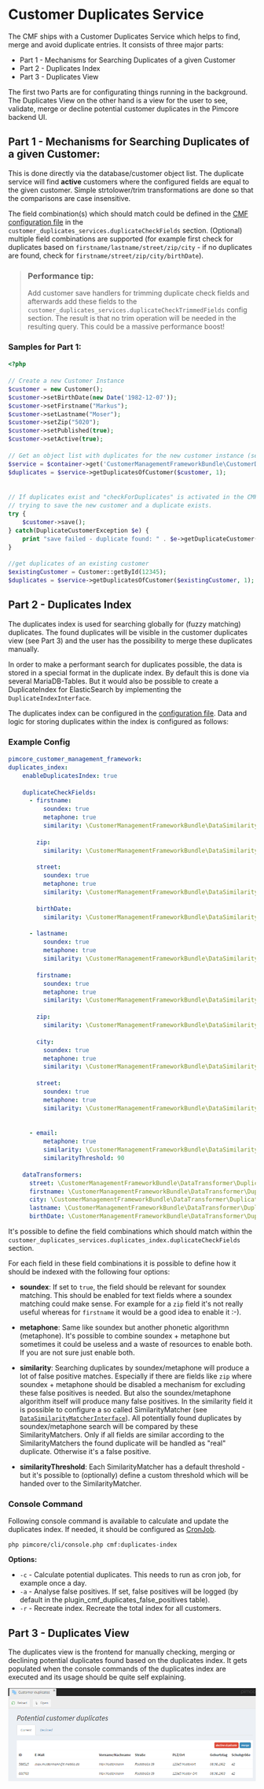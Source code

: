 # Customer Duplicates Service

The CMF ships with a Customer Duplicates Service which helps to find, merge and avoid duplicate entries. It consists of 
three major parts:
 - Part 1 - Mechanisms for Searching Duplicates of a given Customer
 - Part 2 - Duplicates Index 
 - Part 3 - Duplicates View

The first two Parts are for configurating things running in the background. The Duplicates View on the other hand is a 
view for the user to see, validate, merge or decline potential customer duplicates in the Pimcore backend UI. 


## Part 1 - Mechanisms for Searching Duplicates of a given Customer: 
This is done directly via the database/customer object list. The duplicate service will find **active** customers where the 
configured fields are equal to the given customer. Simple strtolower/trim transformations are done so that the 
comparisons are case insensitive.

The field combination(s) which should match could be defined in the [CMF configuration file](./03_Configuration.md) in the 
`customer_duplicates_services.duplicateCheckFields` section. (Optional) multiple field combinations are supported 
(for example first check for duplicates based on `firstname/lastname/street/zip/city` - if no duplicates are found, 
check for `firstname/street/zip/city/birthDate`).

> ### Performance tip:
> Add customer save handlers for trimming duplicate check fields and afterwards add these fields to the 
> `customer_duplicates_services.duplicateCheckTrimmedFields` config section. The result is that no trim operation 
> will be needed in the resulting query. This could be a massive performance boost!


### Samples for Part 1:

```php
<?php 

// Create a new Customer Instance
$customer = new Customer();
$customer->setBirthDate(new Date('1982-12-07'));
$customer->setFirstname("Markus");
$customer->setLastname("Moser");
$customer->setZip("5020");
$customer->setPublished(true);
$customer->setActive(true);

// Get an object list with duplicates for the new customer instance (set limit to 1)
$service = $container->get('CustomerManagementFrameworkBundle\CustomerDuplicatesService\CustomerDuplicatesServiceInterface');
$duplicates = $service->getDuplicatesOfCustomer($customer, 1);


// If duplicates exist and "checkForDuplicates" is activated in the CMF config file, an exception will be thrown when
// trying to save the new customer and a duplicate exists.
try {
    $customer->save();
} catch(DuplicateCustomerException $e) {
    print "save failed - duplicate found: " . $e->getDuplicateCustomer() . PHP_EOL;
}

//get duplicates of an existing customer
$existingCustomer = Customer::getById(12345);
$duplicates = $service->getDuplicatesOfCustomer($existingCustomer, 1);
```


## Part 2 - Duplicates Index
The duplicates index is used for searching globally for (fuzzy matching) duplicates. The found duplicates will be visible 
in the customer duplicates view (see Part 3) and the user has the possibility to merge these duplicates manually.

In order to make a performant search for duplicates possible, the data is stored in a special format in the duplicate 
index. By default this is done via several MariaDB-Tables. But it would also be possible to create a 
DuplicateIndex for ElasticSearch by implementing the `DuplicateIndexInterface`.

The duplicates index can be configured in the [configuration file](./03_Configuration.md). Data and logic for 
storing duplicates within the index is configured as follows: 
 
### Example Config

```yaml
pimcore_customer_management_framework:
duplicates_index:
    enableDuplicatesIndex: true

    duplicateCheckFields:
      - firstname:
          soundex: true
          metaphone: true
          similarity: \CustomerManagementFrameworkBundle\DataSimilarityMatcher\SimilarText

        zip:
          similarity: \CustomerManagementFrameworkBundle\DataSimilarityMatcher\Zip

        street:
          soundex: true
          metaphone: true
          similarity: \CustomerManagementFrameworkBundle\DataSimilarityMatcher\SimilarText

        birthDate:
          similarity: \CustomerManagementFrameworkBundle\DataSimilarityMatcher\BirthDate::class

      - lastname:
          soundex: true
          metaphone: true
          similarity: \CustomerManagementFrameworkBundle\DataSimilarityMatcher\SimilarText

        firstname:
          soundex: true
          metaphone: true
          similarity: \CustomerManagementFrameworkBundle\DataSimilarityMatcher\SimilarText

        zip:
          similarity: \CustomerManagementFrameworkBundle\DataSimilarityMatcher\Zip

        city:
          soundex: true
          metaphone: true
          similarity: \CustomerManagementFrameworkBundle\DataSimilarityMatcher\SimilarText

        street:
          soundex: true
          metaphone: true
          similarity: \CustomerManagementFrameworkBundle\DataSimilarityMatcher\SimilarText


      - email:
          metaphone: true
          similarity: \CustomerManagementFrameworkBundle\DataSimilarityMatcher\SimilarText
          similarityThreshold: 90

    dataTransformers:
      street: \CustomerManagementFrameworkBundle\DataTransformer\DuplicateIndex\Street
      firstname: \CustomerManagementFrameworkBundle\DataTransformer\DuplicateIndex\Simplify
      city: \CustomerManagementFrameworkBundle\DataTransformer\DuplicateIndex\Simplify
      lastname: \CustomerManagementFrameworkBundle\DataTransformer\DuplicateIndex\Simplify
      birthDate: \CustomerManagementFrameworkBundle\DataTransformer\DuplicateIndex\Date
```

It's possible to define the field combinations which should match within the 
`customer_duplicates_services.duplicates_index.duplicateCheckFields` section.

For each field in these field combinations it is possible to define how it should be indexed with the following four options:
- **soundex**: If set to `true`, the field should be relevant for soundex matching. This should be enabled for text fields 
where a soundex matching could make sense. For example for a `zip` field it's not really useful whereas for `firstname` it 
would be a good idea to enable it :-).

- **metaphone**: Same like soundex but another phonetic algorithmn (metaphone). It's possible to combine soundex + metaphone 
but sometimes it could be useless and a waste of resources to enable both. If you are not sure just enable both. 
  
- **similarity**: Searching duplicates by soundex/metaphone will produce a lot of false positive matches. Especially if 
there are fields like `zip` where soundex + metaphone should be disabled a mechanism for excluding these false positives 
is needed. But also the soundex/metaphone algorithm itself will produce many false positives. In the similarity field 
it is possible to configure a so called SimilarityMatcher 
(see [`DataSimilarityMatcherInterface`](https://github.com/pimcore/customer-data-framework/blob/master/src/DataSimilarityMatcher/DataSimilarityMatcherInterface.php#L18)). 
All potentially found duplicates by soundex/metaphone search will be compared by these SimilarityMatchers. Only if all 
fields are similar according to the SimilarityMatchers the found duplicate will be handled as "real" duplicate. Otherwise 
it's a false positive.

- **similarityThreshold**: Each SimilarityMatcher has a default threshold - but it's possible to (optionally) define a 
custom threshold which will be handed over to the SimilarityMatcher.


### Console Command

Following console command is available to calculate and update the duplicates index. If needed, it should be configured
as [CronJob](./04_Cronjobs.md).

```
php pimcore/cli/console.php cmf:duplicates-index
```

**Options:**
- `-c` - Calculate potential duplicates. This needs to run as cron job, for example once a day.
- `-a` - Analyse false positives. If set, false positives will be logged (by default in the plugin_cmf_duplicates_false_positives table).
- `-r` - Recreate index. Recreate the total index for all customers.


## Part 3 - Duplicates View
The duplicates view is the frontend for manually checking, merging or declining potential duplicates found based on the
duplicates index. 
It gets populated when the console commands of the duplicates index are executed and its usage should be quite self explaining. 

![DuplicatesView](./img/DuplicatesView.png)
